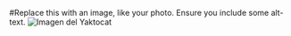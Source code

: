 #Replace this with an image, like your photo. Ensure you include some alt-text.
![Imagen del Yaktocat](https://octodex.github.com/images/yaktocat.png)

